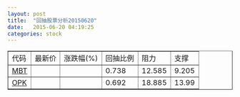 ```yaml
---
layout: post
title:  "回抽股票分析20150620"
date:   2015-06-20 04:19:25
categories: stock
---
```

<script type="text/javascript">
var stockList = []
stockList.push('gb_mbt');
stockList.push('gb_opk');
</script>
<table border="1">
 <tr>
 <td>代码</td>
 <td>最新价</td>
 <td>涨跌幅(%)</td>
 <td>回抽比例</td>
 <td>阻力</td>
 <td>支撑</td>
</tr>
  <tr id="mbt">
  <td><a href="http://stock.finance.sina.com.cn/usstock/quotes/MBT.html" target="_blank">MBT</a></td><td></td><td></td><td>0.738</td><td>12.585</td><td>9.205</td></tr>
  <tr id="opk">
  <td><a href="http://stock.finance.sina.com.cn/usstock/quotes/OPK.html" target="_blank">OPK</a></td><td></td><td></td><td>0.692</td><td>18.885</td><td>13.99</td></tr>
</table>

